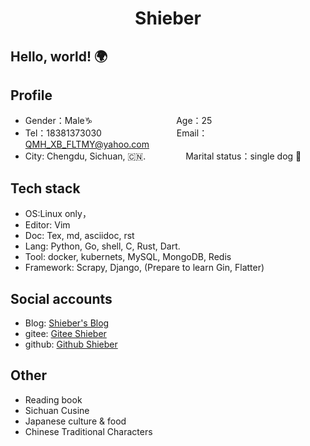 <!--
**QMHTMY/QMHTMY** is a ✨ _special_ ✨ repository because its `README.md` (this file) appears on your GitHub profile.

Here are some ideas to get you started:

-  I’m currently working on ...
- 🌱 I’m currently learning ...
-  I’m looking to collaborate on ...
- 🤔 I’m looking for help with ...
-  Ask me about ...
- 📫 How to reach me: ...
- 😄 Pronouns: ...
- ⚡ Fun fact: ...
-->

<center>
    <h1>Shieber</h1>
</center>

## Hello, world! 🌍

## Profile 

* Gender：Male♑ &emsp;&emsp;&emsp;&emsp;&emsp;&emsp;&emsp;&emsp;&emsp; Age：25  
* Tel：18381373030  &emsp;&emsp;&emsp;&emsp;&emsp;&emsp;&emsp;&ensp;&ensp; Email：QMH_XB_FLTMY@yahoo.com 
* City: Chengdu, Sichuan, 🇨🇳.  &emsp;&emsp;&emsp;&ensp;&ensp; Marital status：single dog 🐶

## Tech stack

* OS:Linux only，
* Editor: Vim
* Doc: Tex, md, asciidoc, rst
* Lang: Python, Go, shell, C, Rust, Dart.
* Tool: docker, kubernets, MySQL, MongoDB, Redis
* Framework: Scrapy, Django, (Prepare to learn Gin, Flatter)

## Social accounts
* Blog: <a href="https://www.shieber.cn" target="_blank">Shieber's Blog</a>
* gitee: <a href="https://gitee.com/QMHTMY/" target="_blank">Gitee Shieber</a>
* github: <a href="https://github.com/QMHTMY/" target="_blank">Github Shieber</a>

## Other
* Reading book
* Sichuan Cusine
* Japanese culture & food
* Chinese Traditional Characters
